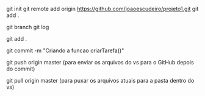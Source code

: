 git init
git remote add origin https://github.com/joaoescudeiro/projeto1.git
git add .

git branch
git log

git add .

git commit -m "Criando a funcao criarTarefa()"

git push origin master (para enviar os arquivos do vs para o GitHub depois do commit)

git pull origin master (para puxar os arquivos atuais para a pasta dentro do vs)
